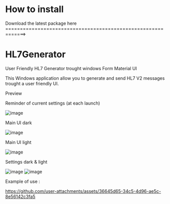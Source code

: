 # How to install

Download the latest package here =============================================================>


# HL7Generator

User Friendly HL7 Generator trought windows Form Material UI

This Windows application allow you to generate and send HL7 V2 messages trought a user friendly UI.


Preview

Reminder of current settings (at each launch)

![image](https://github.com/user-attachments/assets/a821589c-83d2-47ac-8978-204ce1b59c2f)

Main UI dark

![image](https://github.com/user-attachments/assets/67f240f7-6420-48e3-b6bc-7e5e5373e9a6) 

Main UI light

![image](https://github.com/user-attachments/assets/3b185d78-14e1-4f47-b242-451969323de6)

Settings dark & light

![image](https://github.com/user-attachments/assets/233bec1c-523d-486b-97d2-607b3335c3e0)
![image](https://github.com/user-attachments/assets/0c154061-a07d-4cae-bae8-5eb635421562)


Example of use : 


https://github.com/user-attachments/assets/36645d65-34c5-4d96-ae5c-8e56142c3fa5



